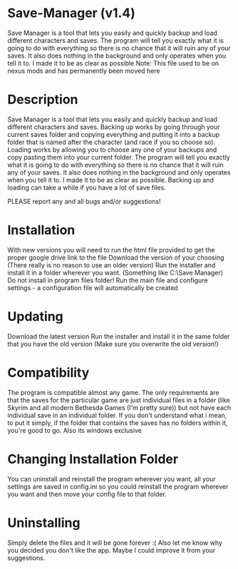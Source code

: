 # Save-Manager (v1.4)
Save Manager is a tool that lets you easily and quickly backup and load different characters and saves. The program will tell you exactly what it is going to do with everything so there is no chance that it will ruin any of your saves. It also does nothing in the background and only operates when you tell it to. I made it to be as clear as possible
Note: This file used to be on nexus mods and has permanently been moved here

# Description
Save Manager is a tool that lets you easily and quickly backup and load different characters and saves. Backing up works by going through your current saves folder and copying everything and putting it into a backup folder that is named after the character (and race if you so choose so). Loading works by allowing you to choose any one of your backups and copy pasting them into your current folder. The program will tell you exactly what it is going to do with everything so there is no chance that it will ruin any of your saves. It also does nothing in the background and only operates when you tell it to. I made it to be as clear as possible. Backing up and loading can take a while if you have a lot of save files.

PLEASE report any and all bugs and/or suggestions!

# Installation
With new versions you will need to run the html file provided to get the proper google drive link to the file
Download the version of your choosing (There really is no reason to use an older version)
Run the installer and install it in a folder wherever you want. (Something like C:\\Save Manager) Do not install in program files folder!
Run the main file and configure settings - a configuration file will automatically be created

# Updating
Download the latest version
Run the installer and install it in the same folder that you have the old version
(Make sure you overwrite the old version!)

# Compatibility
The program is compatible almost any game. The only requirements are that the saves for the particular game are just individual files in a folder (like Skyrim and all modern Bethesda Games (I'm pretty sure)) but not have each individual save in an individual folder. If you don't understand what i mean, to put it simply, if the folder that contains the saves has no folders within it, you're good to go. Also its windows exclusive

# Changing Installation Folder
You can uninstall and reinstall the program wherever you want, all your settings are saved in config.ini so you could reinstall the program wherever you want and then move your config file to that folder.

# Uninstalling
Simply delete the files and it will be gone forever :(
Also let me know why you decided you don't like the app. Maybe I could improve it from your suggestions.
